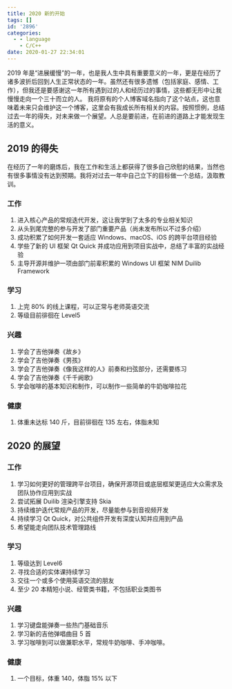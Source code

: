```yaml
---
title: 2020 新的开始
tags: []
id: '2896'
categories:
  - - language
    - C/C++
date: 2020-01-27 22:34:01
---
```


2019 年是“进展缓慢”的一年，也是我人生中具有重要意义的一年，更是在经历了诸多波折后回到人生正常状态的一年。虽然还有很多遗憾（包括家庭、感情、工作），但我还是要感谢这一年所有遇到过的人和经历过的事情，这些都无形中让我慢慢走向一个三十而立的人。 我将原有的个人博客域名指向了这个站点，这也意味着未来只会维护这一个博客，这里会有我成长所有相关的内容。按照惯例，总结过去一年的得失，对未来做一个展望。人总是要前进，在前进的道路上才能发现生活的意义。
<!-- more -->
## 2019 的得失

在经历了一年的磨炼后，我在工作和生活上都获得了很多自己欣慰的结果，当然也有很多事情没有达到预期。我将对过去一年中自己立下的目标做一个总结，汲取教训。

### 工作

1.  进入核心产品的常规迭代开发，这让我学到了太多的专业相关知识
2.  从头到尾完整的参与开发了部门重要产品（尚未发布所以不过多介绍）
3.  成功积累了如何开发一套适应 Windows、macOS、iOS 的跨平台项目经验
4.  学些了新的 UI 框架 Qt Quick 并成功应用到项目实战中，总结了丰富的实战经验
5.  主导开源并维护一项由部门前辈积累的 Windows UI 框架 NIM Duilib Framework

### 学习

1.  上完 80% 的线上课程，可以正常与老师英语交流
2.  等级目前徘徊在 Level5

### 兴趣

1.  学会了吉他弹奏《故乡》
2.  学会了吉他弹奏《男孩》
3.  学会了吉他弹奏《像我这样的人》前奏和扫弦部分，还需要练习
4.  学会了吉他弹奏《千千阙歌》
5.  学会咖啡的基本知识和制作，可以制作一些简单的牛奶咖啡拉花

### 健康

1.  体重未达标 140 斤，目前徘徊在 135 左右，体脂未知

## 2020 的展望

### 工作

1.  学习如何更好的管理跨平台项目，确保开源项目或底层框架更适应大众需求及团队协作应用到实战
2.  尝试拓展 Duilib 渲染引擎支持 Skia
3.  持续维护迭代常规产品的开发，尽量能参与到音视频开发
4.  持续学习 Qt Quick，对公共组件开发有深度认知并应用到产品
5.  希望能走向团队技术管理路线

### 学习

1.  等级达到 Level6
2.  寻找合适的实体课持续学习
3.  交往一个或多个使用英语交流的朋友
4.  至少 20 本精短小说、经管类书籍，不包括职业类图书

### 兴趣

1.  学习键盘能弹奏一些热门基础音乐
2.  学习新的吉他弹唱曲目 5 首
3.  学习咖啡到可以做兼职水平，常规牛奶咖啡、手冲咖啡。

### 健康

1.  一个目标，体重 140，体脂 15% 以下